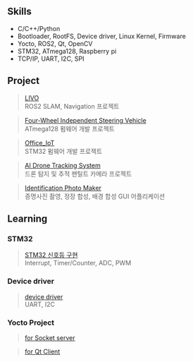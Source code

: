 ## Skills

- C/C++/Python
- Bootloader, RootFS, Device driver, Linux Kernel, Firmware
- Yocto, ROS2, Qt, OpenCV
- STM32, ATmega128, Raspberry pi
- TCP/IP, UART, I2C, SPI

## Project
> [LIVO](https://github.com/jeong7231/LIVO)<br>
> ROS2 SLAM, Navigation 프로젝트

> [Four-Wheel Independent Steering Vehicle](https://github.com/jeong7231/embeded_system_design)<br>
> ATmega128 펌웨어 개발 프로젝트

> [Office_IoT](https://github.com/jeong7231/Office_IoT)<br>
> STM32 펌웨어 개발 프로젝트

> [AI Drone Tracking System](https://github.com/SulfurCamp/Intel_AI_Project_Team02)<br>
> 드론 탐지 및 추적 팬틸트 카메라 프로젝트

> [Identification Photo Maker](https://github.com/jeong7231/Intel7_simple_id_photo_maker)<br>
> 증명사진 촬영, 정장 합성, 배경 합성 GUI 어플리케이션

## Learning
### STM32
> [STM32 신호등 구현](https://github.com/jeong7231/intel7_review_study/tree/main/2nd_week/jeong7231)<br>
> Interrupt, Timer/Counter, ADC, PWM

### Device driver
> [device driver](https://github.com/jeong7231/device_driver)<br>
> UART, I2C

### Yocto Project
> [for Socket server](https://github.com/jeong7231/yocto_tcp_server)<br>

> [for Qt Client](https://github.com/jeong7231/yocto_qt_client)<br>

